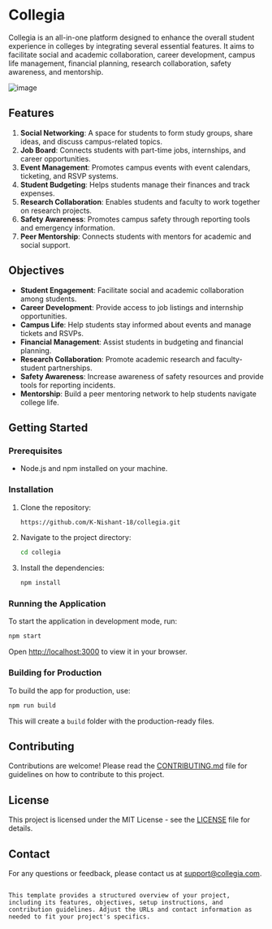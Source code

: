 
# Collegia

Collegia is an all-in-one platform designed to enhance the overall student experience in colleges by integrating several essential features. It aims to facilitate social and academic collaboration, career development, campus life management, financial planning, research collaboration, safety awareness, and mentorship.

![image](https://github.com/user-attachments/assets/8c39d128-f48b-4bb1-a186-6011a5701e24)



## Features

1. **Social Networking**: A space for students to form study groups, share ideas, and discuss campus-related topics.
2. **Job Board**: Connects students with part-time jobs, internships, and career opportunities.
3. **Event Management**: Promotes campus events with event calendars, ticketing, and RSVP systems.
4. **Student Budgeting**: Helps students manage their finances and track expenses.
5. **Research Collaboration**: Enables students and faculty to work together on research projects.
6. **Safety Awareness**: Promotes campus safety through reporting tools and emergency information.
7. **Peer Mentorship**: Connects students with mentors for academic and social support.

## Objectives

- **Student Engagement**: Facilitate social and academic collaboration among students.
- **Career Development**: Provide access to job listings and internship opportunities.
- **Campus Life**: Help students stay informed about events and manage tickets and RSVPs.
- **Financial Management**: Assist students in budgeting and financial planning.
- **Research Collaboration**: Promote academic research and faculty-student partnerships.
- **Safety Awareness**: Increase awareness of safety resources and provide tools for reporting incidents.
- **Mentorship**: Build a peer mentoring network to help students navigate college life.

## Getting Started

### Prerequisites

- Node.js and npm installed on your machine.

### Installation

1. Clone the repository:
   ```bash
   https://github.com/K-Nishant-18/collegia.git
   ```
2. Navigate to the project directory:
   ```bash
   cd collegia
   ```
3. Install the dependencies:
   ```bash
   npm install
   ```

### Running the Application

To start the application in development mode, run:
```bash
npm start
```
Open [http://localhost:3000](http://localhost:3000) to view it in your browser.

### Building for Production

To build the app for production, use:
```bash
npm run build
```
This will create a `build` folder with the production-ready files.

## Contributing

Contributions are welcome! Please read the [CONTRIBUTING.md](CONTRIBUTING.md) file for guidelines on how to contribute to this project.

## License

This project is licensed under the MIT License - see the [LICENSE](LICENSE) file for details.

## Contact

For any questions or feedback, please contact us at [support@collegia.com](mailto:support@collegia.com).

```

This template provides a structured overview of your project, including its features, objectives, setup instructions, and contribution guidelines. Adjust the URLs and contact information as needed to fit your project's specifics.
